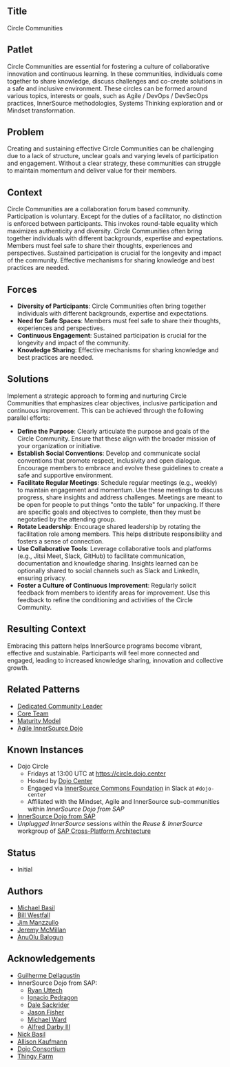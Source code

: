 ## Title

Circle Communities

## Patlet

Circle Communities are essential for fostering a culture of collaborative innovation and continuous learning.  In these communities, individuals come together to share knowledge, discuss challenges and co-create solutions in a safe and inclusive environment.  These circles can be formed around various topics, interests or goals, such as Agile / DevOps / DevSecOps practices, InnerSource methodologies, Systems Thinking exploration and or Mindset transformation.

## Problem

Creating and sustaining effective Circle Communities can be challenging due to a lack of structure, unclear goals and varying levels of participation and engagement.  Without a clear strategy, these communities can struggle to maintain momentum and deliver value for their members.

## Context

Circle Communities are a collaboration forum based community. Participation is voluntary. Except for the duties of a facilitator, no distinction is enforced between participants. This invokes round-table equality which maximizes authenticity and diversity. Circle Communities often bring together individuals with different backgrounds, expertise and expectations.  Members must feel safe to share their thoughts, experiences and perspectives.  Sustained participation is crucial for the longevity and impact of the community.  Effective mechanisms for sharing knowledge and best practices are needed.

## Forces

* **Diversity of Participants**: Circle Communities often bring together individuals with different backgrounds, expertise and expectations.
* **Need for Safe Spaces**: Members must feel safe to share their thoughts, experiences and perspectives.
* **Continuous Engagement**: Sustained participation is crucial for the longevity and impact of the community.
* **Knowledge Sharing**: Effective mechanisms for sharing knowledge and best practices are needed.

## Solutions

Implement a strategic approach to forming and nurturing Circle Communities that emphasizes clear objectives, inclusive participation and continuous improvement.  This can be achieved through the following parallel efforts:

* **Define the Purpose**: Clearly articulate the purpose and goals of the Circle Community.  Ensure that these align with the broader mission of your organization or initiative.
* **Establish Social Conventions**: Develop and communicate social conventions that promote respect, inclusivity and open dialogue.  Encourage members to embrace and evolve these guidelines to create a safe and supportive environment.
* **Facilitate Regular Meetings**: Schedule regular meetings (e.g., weekly) to maintain engagement and momentum.  Use these meetings to discuss progress, share insights and address challenges.  Meetings are meant to be open for people to put things "onto the table" for unpacking.  If there are specific goals and objectives to complete, then they must be negotatied by the attending group.
* **Rotate Leadership**: Encourage shared leadership by rotating the facilitation role among members.  This helps distribute responsibility and fosters a sense of connection.
* **Use Collaborative Tools**: Leverage collaborative tools and platforms (e.g., Jitsi Meet, Slack, GitHub) to facilitate communication, documentation and knowledge sharing.  Insights learned can be optionally shared to social channels such as Slack and LinkedIn, ensuring privacy.
* **Foster a Culture of Continuous Improvement**: Regularly solicit feedback from members to identify areas for improvement. Use this feedback to refine the conditioning and activities of the Circle Community.

## Resulting Context

Embracing this pattern helps InnerSource programs become vibrant, effective and sustainable. Participants will feel more connected and engaged, leading to increased knowledge sharing, innovation and collective growth.

## Related Patterns

* [Dedicated Community Leader](https://patterns.innersourcecommons.org/p/dedicated-community-leader)
* [Core Team](https://patterns.innersourcecommons.org/p/core-team)
* [Maturity Model](https://patterns.innersourcecommons.org/p/maturity-model)
* [Agile InnerSource Dojo](https://patterns.innersourcecommons.org/p/agile-innersource-dojo)

## Known Instances

* Dojo Circle
  * Fridays at 13:00 UTC at <https://circle.dojo.center>
  * Hosted by [Dojo Center](https://dojo.center)
  * Engaged via [InnerSource Commons Foundation](https://innersourcecommons.org) in Slack at ```#dojo-center```
  * Affiliated with the Mindset, Agile and InnerSource sub-communities within _InnerSource Dojo from SAP_
* [InnerSource Dojo from SAP](https://www.youtube.com/watch?v=fXoVm5iTSCc)
* _Unplugged InnerSource_ sessions within the _Reuse & InnerSource_ workgroup of [SAP Cross-Platform Architecture](https://community.sap.com/t5/technology-blogs-by-sap/cross-product-architecture-embracing-conway-s-law-for-better-software/ba-p/13648600)

## Status

* Initial

## Authors

* [Michael Basil](https://www.linkedin.com/in/michaelrbasil)
* [Bill Westfall](https://www.linkedin.com/in/bill-westfall-3268494)
* [Jim Manzzullo](https://www.linkedin.com/in/jimmanzzullo)
* [Jeremy McMillan](https://www.linkedin.com/in/jeremymcm)
* [AnuOlu Balogun](https://www.linkedin.com/in/anuolu)

## Acknowledgements

* [Guilherme Dellagustin](https://www.linkedin.com/in/dellagustin)
* InnerSource Dojo from SAP:
  * [Ryan Uttech](https://www.linkedin.com/in/ryanuttech)
  * [Ignacio Pedragon](https://www.linkedin.com/in/ignaciopedregon)
  * [Dale Sackrider](https://www.linkedin.com/in/sackrider)
  * [Jason Fisher](https://www.linkedin.com/in/jasonrfisher)
  * [Michael Ward](https://www.linkedin.com/in/michaelwardqa)
  * [Alfred Darby III](https://www.linkedin.com/in/alfred-darby-iii-21b6683)
* [Nick Basil](https://www.linkedin.com/in/nick-basil)
* [Allison Kaufmann](https://www.linkedin.com/in/allisonkaufmann29)
* [Dojo Consortium](https://dojoconsortium.org)
* [Thingy Farm](https://thingyfarm.com/)
